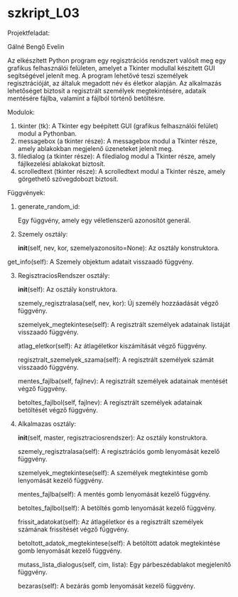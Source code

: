 # szkript_L03
Projektfeladat:

Gálné Bengő Evelin

Az elkészített Python program egy regisztrációs rendszert valósít meg egy grafikus felhasználói felületen, amelyet a Tkinter modullal készített GUI segítségével jelenít meg. A program lehetővé teszi személyek regisztrációját, az általuk megadott név és életkor alapján. Az alkalmazás lehetőséget biztosít a regisztrált személyek megtekintésére, adataik mentésére fájlba, valamint a fájlból történő betöltésre.

Modulok:

1. tkinter (tk):
    A Tkinter egy beépített GUI (grafikus felhasználói felület) modul a Pythonban.
2. messagebox (a tkinter része):
    A messagebox modul a Tkinter része, amely ablakokban megjelenő üzeneteket jelenít meg.
3. filedialog (a tkinter része):
   A filedialog modul a Tkinter része, amely fájlkezelési ablakokat biztosít.
4. scrolledtext (tkinter része):
   A scrolledtext modul a Tkinter része, amely görgethető szövegdobozt biztosít.

Függvények:

1. generate_random_id:
   
   Egy függvény, amely egy véletlenszerű azonosítót generál.
   
2. Szemely osztály:
   
   __init__(self, nev, kor, szemelyazonosito=None): Az osztály konstruktora.
   
  get_info(self): A Szemely objektum adatait visszaadó függvény.
  
3. RegisztraciosRendszer osztály:
   
   __init__(self): Az osztály konstruktora.
   
   szemely_regisztralasa(self, nev, kor): Új személy hozzáadását végző függvény.
   
   szemelyek_megtekintese(self): A regisztrált személyek adatainak listáját visszaadó függvény.
   
   atlag_eletkor(self): Az átlagéletkor kiszámítását végző függvény.
   
   regisztralt_szemelyek_szama(self): A regisztrált személyek számát visszaadó függvény.
   
   mentes_fajlba(self, fajlnev): A regisztrált személyek adatainak mentését végző függvény.
   
   betoltes_fajlbol(self, fajlnev): A regisztrált személyek adatainak betöltését végző függvény.
   
4. Alkalmazas osztály:
   
   __init__(self, master, regisztraciosrendszer): Az osztály konstruktora.
   
   szemely_regisztralasa(self): A regisztrációs gomb lenyomását kezelő függvény.
   
   szemelyek_megtekintese(self): A személyek megtekintése gomb lenyomását kezelő függvény.
   
   mentes_fajlba(self): A mentés gomb lenyomását kezelő függvény.
   
   betoltes_fajlbol(self): A betöltés gomb lenyomását kezelő függvény.
   
   frissit_adatokat(self): Az átlagéletkor és a regisztrált személyek számának frissítését végző függvény.
   
   betoltott_adatok_megtekintese(self): A betöltött adatok megtekintése gomb lenyomását kezelő függvény.
   
   mutass_lista_dialogus(self, cim, lista): Egy párbeszédablakot megjelenítő függvény.
   
   bezaras(self): A bezárás gomb lenyomását kezelő függvény.
